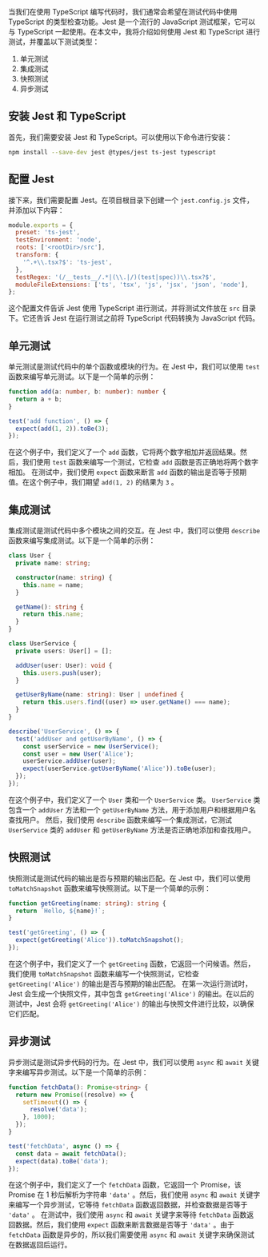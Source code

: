 当我们在使用 TypeScript 编写代码时，我们通常会希望在测试代码中使用 TypeScript 的类型检查功能。Jest 是一个流行的 JavaScript 测试框架，它可以与 TypeScript 一起使用。在本文中，我将介绍如何使用 Jest 和 TypeScript 进行测试，并覆盖以下测试类型：
1. 单元测试
2. 集成测试
3. 快照测试
4. 异步测试

## 安装 Jest 和 TypeScript

首先，我们需要安装 Jest 和 TypeScript。可以使用以下命令进行安装：
```bash
npm install --save-dev jest @types/jest ts-jest typescript
```
## 配置 Jest

接下来，我们需要配置 Jest。在项目根目录下创建一个  `jest.config.js`  文件，并添加以下内容：
```javascript
module.exports = {
  preset: 'ts-jest',
  testEnvironment: 'node',
  roots: ['<rootDir>/src'],
  transform: {
    '^.+\\.tsx?$': 'ts-jest',
  },
  testRegex: '(/__tests__/.*|(\\.|/)(test|spec))\\.tsx?$',
  moduleFileExtensions: ['ts', 'tsx', 'js', 'jsx', 'json', 'node'],
};
```
这个配置文件告诉 Jest 使用 TypeScript 进行测试，并将测试文件放在  `src`  目录下。它还告诉 Jest 在运行测试之前将 TypeScript 代码转换为 JavaScript 代码。
## 单元测试

单元测试是测试代码中的单个函数或模块的行为。在 Jest 中，我们可以使用  `test`  函数来编写单元测试。以下是一个简单的示例：
```typescript
function add(a: number, b: number): number {
  return a + b;
}

test('add function', () => {
  expect(add(1, 2)).toBe(3);
});
```
在这个例子中，我们定义了一个  `add`  函数，它将两个数字相加并返回结果。然后，我们使用  `test`  函数来编写一个测试，它检查  `add`  函数是否正确地将两个数字相加。
在测试中，我们使用  `expect`  函数来断言  `add`  函数的输出是否等于预期值。在这个例子中，我们期望  `add(1, 2)`  的结果为  `3` 。
## 集成测试

集成测试是测试代码中多个模块之间的交互。在 Jest 中，我们可以使用  `describe`  函数来编写集成测试。以下是一个简单的示例：
```typescript
class User {
  private name: string;

  constructor(name: string) {
    this.name = name;
  }

  getName(): string {
    return this.name;
  }
}

class UserService {
  private users: User[] = [];

  addUser(user: User): void {
    this.users.push(user);
  }

  getUserByName(name: string): User | undefined {
    return this.users.find((user) => user.getName() === name);
  }
}

describe('UserService', () => {
  test('addUser and getUserByName', () => {
    const userService = new UserService();
    const user = new User('Alice');
    userService.addUser(user);
    expect(userService.getUserByName('Alice')).toBe(user);
  });
});
```
在这个例子中，我们定义了一个  `User`  类和一个  `UserService`  类。 `UserService`  类包含一个  `addUser`  方法和一个  `getUserByName`  方法，用于添加用户和根据用户名查找用户。
然后，我们使用  `describe`  函数来编写一个集成测试，它测试  `UserService`  类的  `addUser`  和  `getUserByName`  方法是否正确地添加和查找用户。
## 快照测试

快照测试是测试代码的输出是否与预期的输出匹配。在 Jest 中，我们可以使用  `toMatchSnapshot`  函数来编写快照测试。以下是一个简单的示例：
```typescript
function getGreeting(name: string): string {
  return `Hello, ${name}!`;
}

test('getGreeting', () => {
  expect(getGreeting('Alice')).toMatchSnapshot();
});
```
在这个例子中，我们定义了一个  `getGreeting`  函数，它返回一个问候语。然后，我们使用  `toMatchSnapshot`  函数来编写一个快照测试，它检查  `getGreeting('Alice')`  的输出是否与预期的输出匹配。
在第一次运行测试时，Jest 会生成一个快照文件，其中包含  `getGreeting('Alice')`  的输出。在以后的测试中，Jest 会将  `getGreeting('Alice')`  的输出与快照文件进行比较，以确保它们匹配。
## 异步测试

异步测试是测试异步代码的行为。在 Jest 中，我们可以使用  `async`  和  `await`  关键字来编写异步测试。以下是一个简单的示例：
```typescript
function fetchData(): Promise<string> {
  return new Promise((resolve) => {
    setTimeout(() => {
      resolve('data');
    }, 1000);
  });
}

test('fetchData', async () => {
  const data = await fetchData();
  expect(data).toBe('data');
});
```
在这个例子中，我们定义了一个  `fetchData`  函数，它返回一个 Promise，该 Promise 在 1 秒后解析为字符串  `'data'` 。然后，我们使用  `async`  和  `await`  关键字来编写一个异步测试，它等待  `fetchData`  函数返回数据，并检查数据是否等于  `'data'` 。
在测试中，我们使用  `async`  和  `await`  关键字来等待  `fetchData`  函数返回数据。然后，我们使用  `expect`  函数来断言数据是否等于  `'data'` 。由于  `fetchData`  函数是异步的，所以我们需要使用  `async`  和  `await`  关键字来确保测试在数据返回后运行。